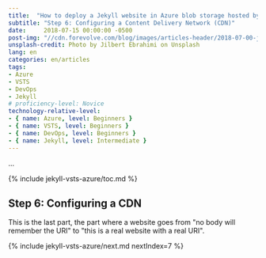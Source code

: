 ```yaml
---
title:  "How to deploy a Jekyll website in Azure blob storage hosted by Azure static website using a VSTS continuous deployment pipeline"
subtitle: "Step 6: Configuring a Content Delivery Network (CDN)"
date:     2018-07-15 00:00:00 -0500
post-img: "//cdn.forevolve.com/blog/images/articles-header/2018-07-00-jekyll-vsts-azure-v3.jpg"
unsplash-credit: Photo by Jilbert Ebrahimi on Unsplash
lang: en
categories: en/articles
tags: 
- Azure
- VSTS
- DevOps
- Jekyll
# proficiency-level: Novice
technology-relative-level:
- { name: Azure, level: Beginners }
- { name: VSTS, level: Beginners }
- { name: DevOps, level: Beginners }
- { name: Jekyll, level: Intermediate }
---
```


...<!--more-->

{% include jekyll-vsts-azure/toc.md %}

## Step 6: Configuring a CDN

This is the last part, the part where a website goes from "no body will remember the URI" to "this is a real website with a real URI".

{% include jekyll-vsts-azure/next.md nextIndex=7 %}
